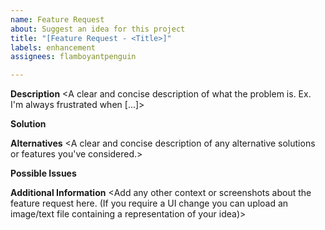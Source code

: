 ```yaml
---
name: Feature Request
about: Suggest an idea for this project
title: "[Feature Request - <Title>]"
labels: enhancement
assignees: flamboyantpenguin

---
```


**Description**
<A clear and concise description of what the problem is. Ex. I'm always frustrated when [...]>

**Solution**
<A clear and concise description of what you want to happen.>

**Alternatives**
<A clear and concise description of any alternative solutions or features you've considered.>

**Possible Issues**
<A description about the possible issues to be resolved while adding the feature.>

**Additional Information**
<Add any other context or screenshots about the feature request here. (If you require a UI change you can upload an image/text file containing a representation of your idea)>

